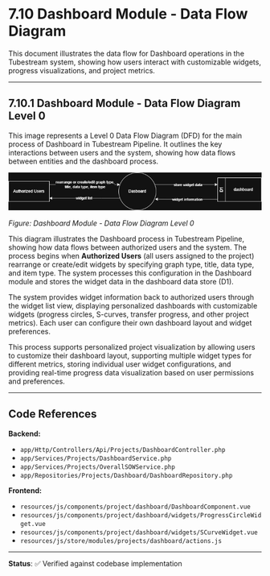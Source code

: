 # 7.10 Dashboard Module - Data Flow Diagram

This document illustrates the data flow for Dashboard operations in the Tubestream system, showing how users interact with customizable widgets, progress visualizations, and project metrics.

---

## 7.10.1 Dashboard Module - Data Flow Diagram Level 0

This image represents a Level 0 Data Flow Diagram (DFD) for the main process of Dashboard in Tubestream Pipeline. It outlines the key interactions between users and the system, showing how data flows between entities and the dashboard process.

![7.10-Dashboard-Module-0.png](7.10-Dashboard-Module-0.png)

*Figure: Dashboard Module - Data Flow Diagram Level 0*

This diagram illustrates the Dashboard process in Tubestream Pipeline, showing how data flows between authorized users and the system. The process begins when **Authorized Users** (all users assigned to the project) rearrange or create/edit widgets by specifying graph type, title, data type, and item type. The system processes this configuration in the Dashboard module and stores the widget data in the dashboard data store (D1).

The system provides widget information back to authorized users through the widget list view, displaying personalized dashboards with customizable widgets (progress circles, S-curves, transfer progress, and other project metrics). Each user can configure their own dashboard layout and widget preferences.

This process supports personalized project visualization by allowing users to customize their dashboard layout, supporting multiple widget types for different metrics, storing individual user widget configurations, and providing real-time progress data visualization based on user permissions and preferences.

---

## Code References


**Backend:**
- `app/Http/Controllers/Api/Projects/DashboardController.php`
- `app/Services/Projects/DashboardService.php`
- `app/Services/Projects/OverallSOWService.php`
- `app/Repositories/Projects/Dashboard/DashboardRepository.php`

**Frontend:**
- `resources/js/components/project/dashboard/DashboardComponent.vue`
- `resources/js/components/project/dashboard/widgets/ProgressCircleWidget.vue`
- `resources/js/components/project/dashboard/widgets/SCurveWidget.vue`
- `resources/js/store/modules/projects/dashboard/actions.js`

---

**Status**: ✅ Verified against codebase implementation
